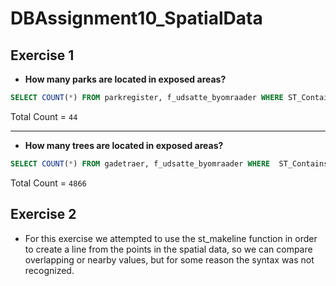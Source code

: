 # DBAssignment10_SpatialData

## Exercise 1
* **How many parks are located in exposed areas?**
```sql
SELECT COUNT(*) FROM parkregister, f_udsatte_byomraader WHERE ST_Contains(parkregister.wkb_geometry, f_udsatte_byomraader.wkb_geometry);
```
Total Count = ```44```

---

* **How many trees are located in exposed areas?**
```sql
SELECT COUNT(*) FROM gadetraer, f_udsatte_byomraader WHERE  ST_Contains(gadetraer.wkb_geometry, f_udsatte_byomraader.wkb_geometry);
```
Total Count = ```4866```

## Exercise 2

* For this exercise we attempted to use the st_makeline function in order to create a line from the points in the spatial data, so we can compare overlapping or nearby values, but for some reason the syntax was not recognized.
